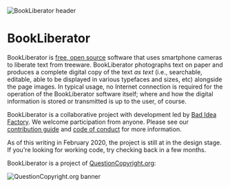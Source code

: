 ![BookLiberator header](https://questioncopyright.org/cm/images/bookliberator/bookliberator-logo-wordless-120x117.png)

# BookLiberator

BookLiberator is [free, open source](LICENSE) software that uses
smartphone cameras to liberate text from treeware.  BookLiberator
photographs text on paper and produces a complete digital copy of the
text *as text* (i.e., searchable, editable, able to be displayed in
various typefaces and sizes, etc) alongside the page images.  In
typical usage, no Internet connection is required for the operation of
the BookLiberator software itself; where and how the digital
information is stored or transmitted is up to the user, of course.

BookLiberator is a collaborative project with development led by [Bad
Idea Factory](https://biffud.com/).  We welcome participation from
anyone.  Please see our [contribution guide](CONTRIBUTING.md) and
[code of conduct](CODE_OF_CONDUCT.md) for more information.

As of this writing in February 2020, the project is still at in the
design stage.  If you're looking for working code, try checking back
in a few months.

BookLiberator is a project of [QuestionCopyright.org](https://QuestionCopyright.org/):

![QuestionCopyright.org banner](https://questioncopyright.org/cm/images/banner/qco-banner-black-200x84.png)
